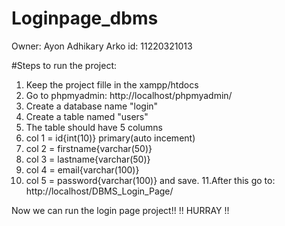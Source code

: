 # Loginpage_dbms
Owner: Ayon Adhikary Arko
id: 11220321013

#Steps to run the project:
1. Keep the project fille in the xampp/htdocs
2. Go to phpmyadmin: http://localhost/phpmyadmin/
3. Create a database name "login"
4. Create a table named "users"
5. The table should have 5 columns
6. col 1 = id{int(10)} primary(auto incement)
7. col 2 = firstname{varchar(50)}
8. col 3 = lastname{varchar(50)}
9. col 4 = email{varchar(100)}
10. col 5 = password{varchar(100)} and save.
11.After this go to: http://localhost/DBMS_Login_Page/

Now we can run the login page project!!
    !! HURRAY !!
